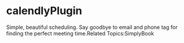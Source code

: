 # calendlyPlugin

Simple, beautiful scheduling. Say goodbye to email and phone tag for finding the perfect meeting time.Related Topics:SimplyBook